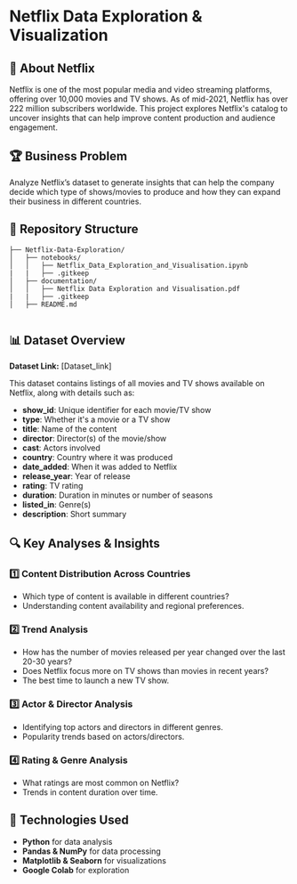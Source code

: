 # Netflix Data Exploration & Visualization

## 📌 About Netflix
Netflix is one of the most popular media and video streaming platforms, offering over 10,000 movies and TV shows. As of mid-2021, Netflix has over 222 million subscribers worldwide. This project explores Netflix's catalog to uncover insights that can help improve content production and audience engagement.

## 🏆 Business Problem
Analyze Netflix’s dataset to generate insights that can help the company decide which type of shows/movies to produce and how they can expand their business in different countries.

## 📂 Repository Structure
```
├── Netflix-Data-Exploration/
│   ├── notebooks/                 
│   │   ├── Netflix_Data_Exploration_and_Visualisation.ipynb
|   |   ├── .gitkeep
│   ├── documentation/             
│   │   ├── Netflix Data Exploration and Visualisation.pdf
|   |   ├── .gitkeep
│   ├── README.md
     
```
## 📊 Dataset Overview
**Dataset Link:** [Dataset_link]

This dataset contains listings of all movies and TV shows available on Netflix, along with details such as:
- **show_id**: Unique identifier for each movie/TV show
- **type**: Whether it's a movie or a TV show
- **title**: Name of the content
- **director**: Director(s) of the movie/show
- **cast**: Actors involved
- **country**: Country where it was produced
- **date_added**: When it was added to Netflix
- **release_year**: Year of release
- **rating**: TV rating
- **duration**: Duration in minutes or number of seasons
- **listed_in**: Genre(s)
- **description**: Short summary

## 🔍 Key Analyses & Insights
### 1️⃣ Content Distribution Across Countries
- Which type of content is available in different countries?
- Understanding content availability and regional preferences.

### 2️⃣ Trend Analysis
- How has the number of movies released per year changed over the last 20-30 years?
- Does Netflix focus more on TV shows than movies in recent years?
- The best time to launch a new TV show.

### 3️⃣ Actor & Director Analysis
- Identifying top actors and directors in different genres.
- Popularity trends based on actors/directors.

### 4️⃣ Rating & Genre Analysis
- What ratings are most common on Netflix?
- Trends in content duration over time.

## 🔧 Technologies Used
- **Python** for data analysis
- **Pandas & NumPy** for data processing
- **Matplotlib & Seaborn** for visualizations
- **Google Colab** for exploration
